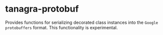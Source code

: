 # tanagra-protobuf

Provides functions for serializing decorated class instances into the `Google protobuffers` format.
This functionality is experimental.

